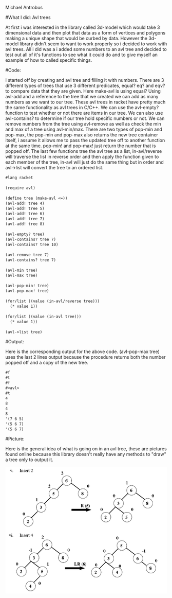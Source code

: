 Michael Antrobus


#What I did: Avl trees

At first i was interested in the library called 3d-model which would take 3 dimensional data and then plot that data as a form of vertices and polygons making a unique shape that would be curbed by data. However the 3d-model library didn't seem to want to work properly so i decided to work with avl trees. All i did was a i added some numbers to an avl tree and decided to test out all of it's functions to see what it could do and to give myself an example of how to called specific things.


#Code:

I started off by creating and avl tree and filling it with numbers. There are 3 different types of trees that use 3 different predicates, equal? eq? and eqv? to compare data that they are given. Here make-avl is using equal? Using avl-add and a reference to the tree that we created we can add as many numbers as we want to our tree. These avl trees in racket have pretty much the same functionality as avl trees in C/C++. We can use the avl-empty? function to test whether or not there are items in our tree. We can also use avl-contains? to determine if our tree hold specific numbers or not. We can remove numbers from the tree using avl-remove as well as check the min and max of a tree using avl-min/max. There are two types of pop-min and pop-max, the pop-min and pop-max also returns the new tree container itself, i assume it allows me to pass the updated tree off to another function at the same time. pop-min! and pop-max! just return the number that is popped off. The last few functions tree the avl tree as a list, in-avl/reverse will traverse the list in reverse order and then apply the function given to each member of the tree, in-avl will just do the same thing but in order and avl->list will convert the tree to an ordered list.

```racket
#lang racket

(require avl)

(define tree (make-avl <=))
(avl-add! tree 4)
(avl-add! tree 5)
(avl-add! tree 6)
(avl-add! tree 7)
(avl-add! tree 8)

(avl-empty? tree)
(avl-contains? tree 7)
(avl-contains? tree 10)

(avl-remove tree 7)
(avl-contains? tree 7)

(avl-min tree)
(avl-max tree)

(avl-pop-min! tree)
(avl-pop-max! tree)

(for/list ((value (in-avl/reverse tree)))
  (* value 1))

(for/list ((value (in-avl tree)))
  (* value 1))

(avl->list tree)

```


#Output:

Here is the corresponding output for the above code. (avl-pop-max tree) uses the last 2 lines output because the procedure returns both the number popped off and a copy of the new tree.

```racket
#f
#t
#f
#<avl>
#t
4
8
4
8
'(7 6 5)
'(5 6 7)
'(5 6 7)
```

#Picture:

Here is the general idea of what is going on in an avl tree, these are pictures found online because this library doesn't really have any methods to "draw" a tree only to output it.

![alt text](https://github.com/Aurelas/FP1/blob/master/Construction%20of%20AVL%20tree3.PNG?raw=true)

